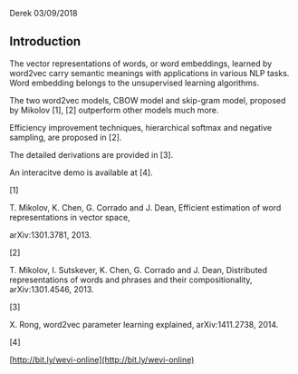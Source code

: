 Derek 03/09/2018

## Introduction

The vector representations of words, or word embeddings, learned by word2vec carry semantic meanings with applications in various NLP tasks.  
Word embedding belongs to the unsupervised learning algorithms.

The two word2vec models, CBOW model and skip-gram model, proposed by Mikolov \[1\], \[2\] outperform other models much more.

Efficiency improvement techniques, hierarchical softmax and negative sampling, are proposed in \[2\].

The detailed derivations are provided in \[3\].

An interacitve demo is available at \[4\].

\[1\]

T. Mikolov, K. Chen, G. Corrado and J. Dean, Efficient estimation of word representations in vector space,

arXiv:1301.3781, 2013.

\[2\]

T. Mikolov, I. Sutskever, K. Chen, G. Corrado and J. Dean, Distributed representations of words and phrases and their compositionality,  arXiv:1301.4546, 2013.

\[3\]

X. Rong, word2vec parameter learning explained, arXiv:1411.2738, 2014.

\[4\]

[http://bit.ly/wevi-online](http://bit.ly/wevi-online)

